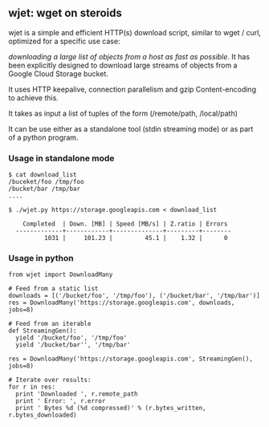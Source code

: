 wjet: wget on steroids
----------------------

wjet is a simple and efficient HTTP(s) download script, similar to wget / curl,
optimized for a specific use case:

*downloading a large list of objects from a host as fast as possible*.
It has been explicitly designed to download large streams of objects from a
Google Cloud Storage bucket.

It uses HTTP keepalive, connection parallelism and gzip Content-encoding to
achieve this.

It takes as input a list of tuples of the form (/remote/path, /local/path)

It can be use either as a standalone tool (stdin streaming mode) or as part of a
python program.

### Usage in standalone mode
    $ cat download_list
    /buceket/foo /tmp/foo
    /bucket/bar /tmp/bar
    ....

    $ ./wjet.py https://storage.googleapis.com < download_list

        Completed  | Down. [MB] | Speed [MB/s] | Z.ratio | Errors
      -------------+------------+--------------+---------+--------
              1031 |     101.23 |         45.1 |    1.32 |      0

### Usage in python
    from wjet import DownloadMany

    # Feed from a static list
    downloads = [('/bucket/foo', '/tmp/foo'), ('/bucket/bar', '/tmp/bar')]
    res = DownloadMany('https://storage.googleapis.com', downloads, jobs=8)

    # Feed from an iterable
    def StreamingGen():
      yield '/bucket/foo', '/tmp/foo'
      yield '/bucket/bar'', '/tmp/bar'

    res = DownloadMany('https://storage.googleapis.com', StreamingGen(), jobs=8)

    # Iterate over results:
    for r in res:
      print 'Downloaded ', r.remote_path
      print ' Error: ', r.error
      print ' Bytes %d (%d compressed)' % (r.bytes_written, r.bytes_downloaded)
